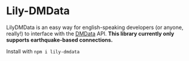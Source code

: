 # Lily-DMData
LilyDMData is an easy way for english-speaking developers (or anyone, really!) to interface with the [DMData](https://dmdata.jp) API.
**This library currently only supports earthquake-based connections.**

Install with `npm i lily-dmdata`